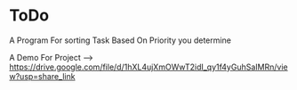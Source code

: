 # ToDo
A Program For sorting Task Based On Priority you determine


A Demo For Project --> https://drive.google.com/file/d/1hXL4ujXmOWwT2idI_qy1f4yGuhSaIMRn/view?usp=share_link
